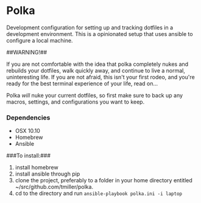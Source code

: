 # Polka

Development configuration for setting up and tracking dotfiles in a development
environment. This is a opinionated setup that uses ansible to configure a local
machine.

##WARNING!##

If you are not comfortable with the idea that polka completely nukes and
rebuilds your dotfiles, walk quickly away, and continue to live a normal,
uninteresting life. If you are not afraid, this isn't your first rodeo, and
you're ready for the best terminal experience of your life, read on…

Polka *will* nuke your current dotfiles, so first make sure to back up any
macros, settings, and configurations you want to keep.

### Dependencies

* OSX 10.10
* Homebrew
* Ansible

###To install:###

1. install homebrew
2. install ansible through pip
3. clone the project, preferably to a folder in your home directory entitled
   ~/src/github.com/tmiller/polka.
4. cd to the directory and run `ansible-playbook polka.ini -i laptop`
